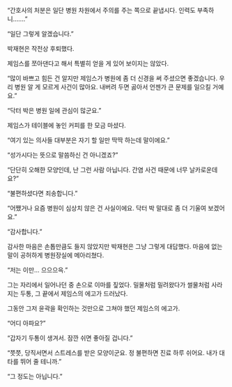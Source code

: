 “간호사의 처분은 일단 병원 차원에서 주의를 주는 쪽으로 끝냅시다. 인력도 부족하니…….”

“일단 그렇게 알겠습니다.”

박재현은 작전상 후퇴했다.

제임스를 쪼아댄다고 해서 특별히 얻을 게 있어 보이지는 않았다.

“많이 바쁘고 힘든 건 알지만 제임스가 병원에 좀 더 신경을 써 주셨으면 좋겠습니다. 우리 병원 알 게 모르게 사건이 많아요. 내버려 두면 곯아서 언젠가 큰 문제를 일으킬 거예요.”

“닥터 박은 병원 일에 관심이 많군요.”

제임스가 테이블에 놓인 커피를 한 모금 마셨다.

“여기 있는 의사들 대부분은 자기 할 일만 딱딱 하는데 말이에요.”

“성가시다는 뜻으로 말씀하신 건 아니겠죠?”

“단단히 오해한 모양인데, 난 그런 사람 아닙니다. 간염 사건 때문에 너무 날카로운데요?”

“불편하셨다면 죄송합니다.”

“어쨌거나 요즘 병원이 심상치 않은 건 사실이에요. 닥터 박 말대로 좀 더 기울여 보겠어요.”

“감사합니다.”

감사한 마음은 손톱만큼도 들지 않았지만 박재현은 그냥 그렇게 대답했다. 마음에 없는 말이 공허하게 병원장실에 메아리쳤다.

“저는 이만… 으으으윽.”

그는 자리에서 일어나던 중 손으로 이마를 짚었다. 밀물처럼 밀려왔다가 썰물처럼 사라지는 두통, 그 끝에서 제임스의 에고가 드러났다.

그동안 그저 윤곽을 확인하는 것만으로 그쳐야 했던 제임스의 에고가.

“어디 아파요?”

“갑자기 두통이 생겨서. 잠깐 쉬면 좋아질 겁니다.”

“쯧쯧, 당직서면서 스트레스를 받은 모양이군요. 정 불편하면 진료 하루 쉬어요. 내가 대타를 뛰어 줄 테니까.”

“그 정도는 아닙니다.”
